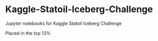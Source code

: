 # Kaggle-Statoil-Iceberg-Challenge
Jupyter notebooks for Kaggle Statoil Iceberg Challenge 

Placed in the top 13%
